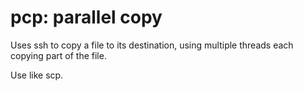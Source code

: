 # pcp: parallel copy

Uses ssh to copy a file to its destination, using multiple threads each copying part of the file.

Use like scp.
